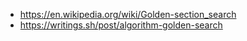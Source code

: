 
- https://en.wikipedia.org/wiki/Golden-section_search
- https://writings.sh/post/algorithm-golden-search